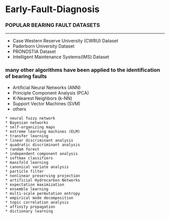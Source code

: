 # Early-Fault-Diagnosis

### POPULAR BEARING FAULT DATASETS
---
* Case Western Reserve University (CWRU) Dataset
* Paderborn University Dataset
* PRONOSTIA Dataset
* Intelligent Maintenance Systems(IMS) Dataset

### many other algorithms have been applied to the identification of bearing faults
* Artificial Neural Networks (ANN)
* Principle Component Analysis (PCA)
* K-Nearest Neighbors (k-NN)
* Support Vector Machines (SVM)
* others
```
* neural fuzzy network
* Bayesian networks
* self-organizing maps
* extreme learning machines (ELM)
* transfer learning
* linear discriminant analysis
* quadratic discriminant analysis
* random forest
* independent component analysis
* softmax classifiers
* manifold learning
* canonical variate analysis 
* particle filter
* nonlinear preserving projection
* artificial Hydrocarbon Networks
* expectation maximization
* ensemble learning
* multi-scale permutation entropy
* empirical mode decomposition
* topic correlation analysis
* affinity propagation
* dictionary learning 
```
